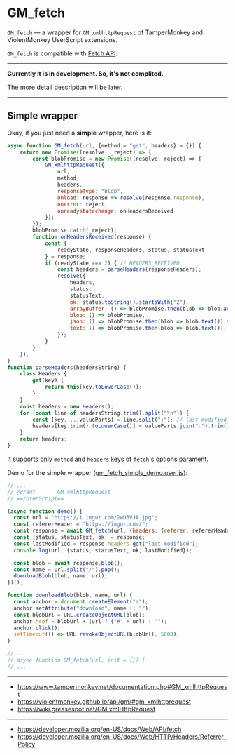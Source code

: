 # GM_fetch

`GM_fetch` — a wrapper for `GM_xmlhttpRequest` of TamperMonkey and ViolentMonkey UserScript extensions.

`GM_fetch` is compatible with [Fetch API](https://developer.mozilla.org/en-US/docs/Web/API/Fetch_API).

---

**Currently it is in development. So, it's not complited.** 

The more detail description will be later.

---

## Simple wrapper

Okay, if you just need a **simple** wrapper, here is it:
```js
async function GM_fetch(url, {method = "get", headers} = {}) {
    return new Promise((resolve, _reject) => {
        const blobPromise = new Promise((resolve, reject) => {
            GM_xmlhttpRequest({
                url,
                method,
                headers,
                responseType: "blob",
                onload: response => resolve(response.response),
                onerror: reject,
                onreadystatechange: onHeadersReceived
            });
        });
        blobPromise.catch(_reject);
        function onHeadersReceived(response) {
            const {
                readyState, responseHeaders, status, statusText
            } = response;
            if (readyState === 2) { // HEADERS_RECEIVED
                const headers = parseHeaders(responseHeaders);
                resolve({
                    headers,
                    status,
                    statusText,
                    ok: status.toString().startsWith("2"),
                    arrayBuffer: () => blobPromise.then(blob => blob.arrayBuffer()),
                    blob: () => blobPromise,
                    json: () => blobPromise.then(blob => blob.text()).then(text => JSON.parse(text)),
                    text: () => blobPromise.then(blob => blob.text()),
                });
            }
        }
    });
}
function parseHeaders(headersString) {
    class Headers {
        get(key) {
            return this[key.toLowerCase()];
        }
    }
    const headers = new Headers();
    for (const line of headersString.trim().split("\n")) {
        const [key, ...valueParts] = line.split(":"); // last-modified: Fri, 21 May 2021 14:46:56 GMT
        headers[key.trim().toLowerCase()] = valueParts.join(":").trim();
    }
    return headers;
}
```
It supports only `method` and `headers` keys of [`fetch`'s options parament](https://developer.mozilla.org/en-US/docs/Web/API/fetch#parameters).

Demo for the simple wrapper ([gm_fetch_simple_demo.user.js](https://github.com/AlttiRi/gm_fetch/raw/master/gm_fetch_simple_demo.user.js)):
```js
// ...
// @grant       GM_xmlhttpRequest
// ==/UserScript==

(async function demo() {
  const url = "https://i.imgur.com/2wD3VJA.jpg";
  const refererHeader = "https://imgur.com/";
  const response = await GM_fetch(url, {headers: {referer: refererHeader}});
  const {status, statusText, ok} = response;
  const lastModified = response.headers.get("last-modified");
  console.log(url, {status, statusText, ok, lastModified});

  const blob = await response.blob();
  const name = url.split("/").pop();
  downloadBlob(blob, name, url);
})();

function downloadBlob(blob, name, url) {
  const anchor = document.createElement("a");
  anchor.setAttribute("download", name || "");
  const blobUrl = URL.createObjectURL(blob);
  anchor.href = blobUrl + (url ? ("#" + url) : "");
  anchor.click();
  setTimeout(() => URL.revokeObjectURL(blobUrl), 5000);
}

// ...
// async function GM_fetch(url, init = {}) {
// ...
```

---

- https://www.tampermonkey.net/documentation.php#GM_xmlhttpRequest
- https://violentmonkey.github.io/api/gm/#gm_xmlhttprequest
- https://wiki.greasespot.net/GM.xmlHttpRequest

---

- https://developer.mozilla.org/en-US/docs/Web/API/fetch
- https://developer.mozilla.org/en-US/docs/Web/HTTP/Headers/Referrer-Policy

